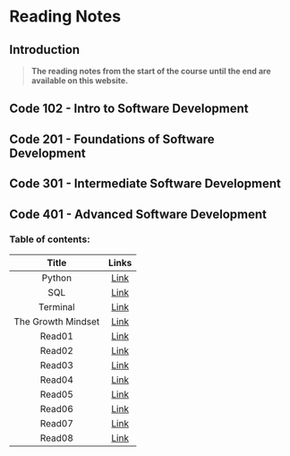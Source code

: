 # Reading Notes
## Introduction
> **The reading notes from the start of the course until the end are available on this website.**



## Code 102 - Intro to Software Development


## Code 201 - Foundations of Software Development

## Code 301 - Intermediate Software Development

## Code 401 - Advanced Software Development
### **Table of contents:**


| Title | Links | 
| :-------------: | :----------: |
| Python | [Link](/readingNotes/Python.md) | 
| SQL | [Link](/readingNotes/SQL.md) | 
| Terminal | [Link](/readingNotes/Terminal.md) | 
| The Growth Mindset | [Link](/readingNotes/GrowthMindset.md) | 
| Read01 | [Link](/readingNotes/Read01.md) | 
| Read02 | [Link](/readingNotes/Read02.md) | 
| Read03 | [Link](/readingNotes/Read03.md) |
| Read04 | [Link](/readingNotes/Read04.md) |
| Read05 | [Link](/readingNotes/Read05.md) |
| Read06 | [Link](/readingNotes/Read06.md) |
| Read07 | [Link](/readingNotes/Read07.md) |
| Read08 | [Link](/readingNotes/Read08.md) |